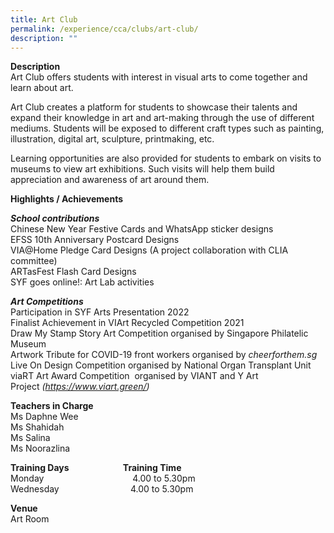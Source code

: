 ```yaml
---
title: Art Club
permalink: /experience/cca/clubs/art-club/
description: ""
---
```

**Description** <br>
Art Club offers students with interest in visual arts to come together and learn about art.  

Art Club creates a platform for students to showcase their talents and expand their knowledge in art and art-making through the use of different mediums. Students will be exposed to different craft types such as painting, illustration, digital art, sculpture, printmaking, etc.  

Learning opportunities are also provided for students to embark on visits to museums to view art exhibitions. Such visits will help them build appreciation and awareness of art around them.

**Highlights / Achievements**   

**_School contributions_**<br>
Chinese New Year Festive Cards and WhatsApp sticker designs <br>
EFSS 10th Anniversary Postcard Designs <br>
VIA@Home Pledge Card Designs (A project collaboration with CLIA committee) <br>
ARTasFest Flash Card Designs <br>
SYF goes online!: Art Lab activities

**_Art Competitions_** <br>
Participation in SYF Arts Presentation 2022 <br>
Finalist Achievement in VIArt Recycled Competition 2021 <br>
Draw My Stamp Story Art Competition organised by Singapore Philatelic Museum <br>
Artwork Tribute for COVID-19 front workers organised by _cheerforthem.sg_ <br>
Live On Design Competition organised by National Organ Transplant Unit <br> 
viaRT Art Award Competition  organised by VIANT and Y Art Project _(https://www.viart.green/)_

**Teachers in Charge** <br>
Ms Daphne Wee <br>
Ms Shahidah <br>
Ms Salina <br>
Ms Noorazlina 

**Training Days                          Training Time** <br>
Monday                                    4.00 to 5.30pm <br>
Wednesday                             4.00 to 5.30pm

**Venue** <br>
Art Room